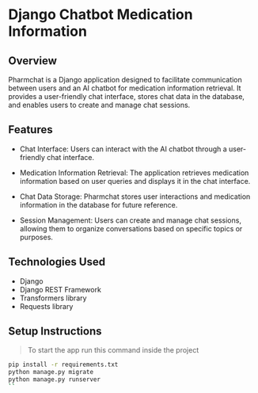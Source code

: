# Django Chatbot Medication Information

## Overview
Pharmchat is a Django application designed to facilitate communication between users and an AI chatbot for medication information retrieval. It provides a user-friendly chat interface, stores chat data in the database, and enables users to create and manage chat sessions.

## Features
- Chat Interface: Users can interact with the AI chatbot through a user-friendly chat interface.

- Medication Information Retrieval: The application retrieves medication information based on user queries and displays it in the chat interface.

- Chat Data Storage: Pharmchat stores user interactions and medication information in the database for future reference.

- Session Management: Users can create and manage chat sessions, allowing them to organize conversations based on specific topics or purposes.

## Technologies Used
- Django
- Django REST Framework
- Transformers library
- Requests library

## Setup Instructions

> To start the app run this command inside the project

```bash
pip install -r requirements.txt
python manage.py migrate
python manage.py runserver
``
